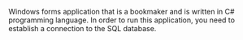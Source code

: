 Windows forms application that is a bookmaker and is written in C# programming language. In order to run this application, you need to establish a connection to the SQL database.

